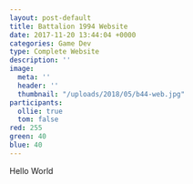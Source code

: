 ```yaml
---
layout: post-default
title: Battalion 1994 Website
date: 2017-11-20 13:44:04 +0000
categories: Game Dev
type: Complete Website
description: ''
image:
  meta: ''
  header: ''
  thumbnail: "/uploads/2018/05/b44-web.jpg"
participants:
  ollie: true
  tom: false
red: 255
green: 40
blue: 40
---
```

Hello World